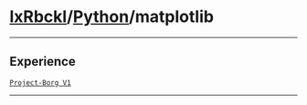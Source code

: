 # [lxRbckl](https://github.com/lxRbckl/lxRbckl/tree/main)/[Python](https://github.com/lxRbckl/lxRbckl/tree/main/Python)/matplotlib

---

## Experience
[`Project-Borg V1`](https://github.com/lxRbckl/Project-Borg/blob/V1/README.md)

---
